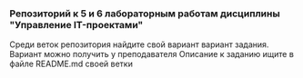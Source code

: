 ### Репозиторий к 5 и 6 лабораторным работам дисциплины "Управление IT-проектами"

Среди веток репозитория найдите свой вариант вариант задания. Вариант можно получить у преподавателя
Описание к заданию ищите в файле README.md своей ветки